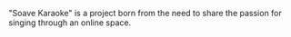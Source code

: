 "Soave Karaoke" is a project born from the need to share the passion for singing through an online space.
